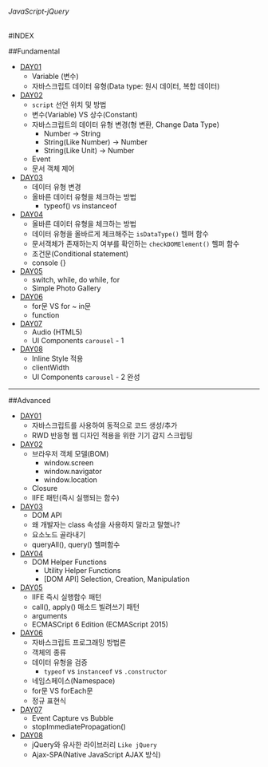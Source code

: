 ###### JavaScript-jQuery

#INDEX

##Fundamental
- [DAY01](./A_Fundamental/DAY01/README.md) 
	- Variable (변수)
	- 자바스크립트 데이터 유형(Data type: 원시 데이터, 복합 데이터)
- [DAY02](./A_Fundamental/DAY02/README.md)
	- `script` 선언 위치 및 방법
	- 변수(Variable) VS 상수(Constant)
	- 자바스크립트의 데이터 유형 변경(형 변환, Change Data Type)
		- Number -> String
		- String(Like Number) -> Number
		- String(Like Unit) -> Number
	- Event
	- 문서 객체 제어
- [DAY03](./A_Fundamental/DAY03/README.md)
	- 데이터 유형 변경
	- 올바른 데이터 유형을 체크하는 방법
		- typeof() vs instanceof
- [DAY04](./A_Fundamental/DAY04/README.md)
	- 올바른 데이터 유형을 체크하는 방법
	- 데이터 유형을 올바르게 체크해주는 `isDataType()` 헬퍼 함수
	- 문서객체가 존재하는지 여부를 확인하는 `checkDOMElement()` 헬퍼 함수
	- 조건문(Conditional statement)
	- console {}
- [DAY05](./A_Fundamental/DAY05/README.md)
	- switch, while, do while, for
	- Simple Photo Gallery
- [DAY06](./A_Fundamental/DAY06/README.md)
	- for문 VS for ~ in문
	- function
- [DAY07](./A_Fundamental/DAY07/README.md)
	- Audio (HTML5) 
	- UI Components `carousel` - 1
- [DAY08](./A_Fundamental/DAY08/README.md)
	- Inline Style 적용
	- clientWidth
	- UI Components `carousel` - 2 완성
---

##Advanced
- [DAY01](./B_Advanced/DAY01/README.md) 
	- 자바스크립트를 사용하여 동적으로 코드 생성/추가
	- RWD 반응형 웹 디자인 적용을 위한 기기 감지 스크립팅
- [DAY02](./B_Advanced/DAY02/README.md)
	- 브라우저 객체 모델(BOM)
		- window.screen
		- window.navigator
		- window.location
	- Closure
	- IIFE 패턴(즉시 실행되는 함수)
- [DAY03](./B_Advanced/DAY03/README.md)
	- DOM API
	- 왜 개발자는 class 속성을 사용하지 말라고 말했나?
	- 요소노드 골라내기
	- queryAll(), query() 헬퍼함수
- [DAY04](./B_Advanced/DAY04/README.md)
	- DOM Helper Functions
		- Utility Helper Functions
		- [DOM API] Selection, Creation, Manipulation
- [DAY05](./B_Advanced/DAY05/README.md)
	- IIFE 즉시 실행함수 패턴
	- call(), apply() 매소드 빌려쓰기 패턴
	- arguments
	- ECMASCript 6 Edition (ECMAScript 2015)
- [DAY06](./B_Advanced/DAY06/README.md)
	- 자바스크립트 프로그래밍 방법론
	- 객체의 종류
	- 데이터 유형을 검증
		- `typeof` vs `instanceof` vs `.constructor`
	- 네임스페이스(Namespace)
	- for문 VS forEach문
	- 정규 표현식
- [DAY07](./B_Advanced/DAY07/README.md)
	- Event Capture vs Bubble
	- stopImmediatePropagation()
- [DAY08](./B_Advanced/DAY08/README.md)
	- jQuery와 유사한 라이브러리 `Like jQuery`
	- Ajax-SPA(Native JavaScript AJAX 방식)